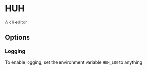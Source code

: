 
# HUH

A cli editor

## Options

### Logging

To enable logging, set the environment variable `HUH_LOG` to anything
